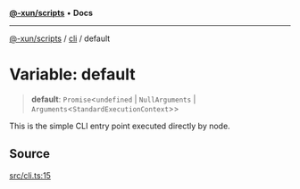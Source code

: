 [**@-xun/scripts**](../../README.md) • **Docs**

***

[@-xun/scripts](../../README.md) / [cli](../README.md) / default

# Variable: default

> **default**: `Promise`\<`undefined` \| `NullArguments` \| `Arguments`\<`StandardExecutionContext`\>\>

This is the simple CLI entry point executed directly by node.

## Source

[src/cli.ts:15](https://github.com/Xunnamius/xscripts/blob/f52038b9aa1e95c5b046334684163687ebd170b8/src/cli.ts#L15)
